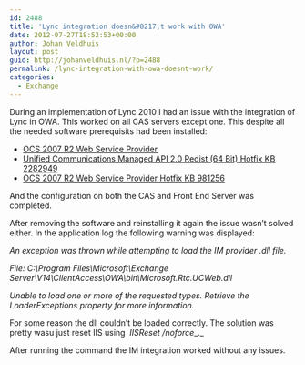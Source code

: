```yaml
---
id: 2488
title: 'Lync integration doesn&#8217;t work with OWA'
date: 2012-07-27T18:52:53+00:00
author: Johan Veldhuis
layout: post
guid: http://johanveldhuis.nl/?p=2488
permalink: /lync-integration-with-owa-doesnt-work/
categories:
  - Exchange
---
```

During an implementation of Lync 2010 I had an issue with the integration of Lync in OWA. This worked on all CAS servers except one. This despite all the needed software prerequisits had been installed:

  * <a href="http://www.microsoft.com/downloads/details.aspx?familyid=CA107AB1-63C8-4C6A-816D-17961393D2B8&#038;displaylang=en" target="_blank">OCS 2007 R2 Web Service Provider</a>
  * <a href="http://www.microsoft.com/download/en/details.aspx?id=7557" target="_blank">Unified Communications Managed API 2.0 Redist (64 Bit) Hotfix KB 2282949</a>
  * <a href="http://www.microsoft.com/download/en/details.aspx?id=797" target="_blank">OCS 2007 R2 Web Service Provider Hotfix KB 981256</a>

And the configuration on both the CAS and Front End Server was completed.

After removing the software and reinstalling it again the issue wasn&#8217;t solved either. In the application log the following warning was displayed:

_An exception was thrown while attempting to load the IM provider .dll file._
  
_File: C:\Program Files\Microsoft\Exchange Server\V14\ClientAccess\OWA\bin\Microsoft.Rtc.UCWeb.dll_
  
_Unable to load one or more of the requested types. Retrieve the LoaderExceptions property for more information._

For some reason the dll couldn&#8217;t be loaded correctly. The solution was pretty wasu just reset IIS using  _IISReset /noforce__._

After running the command the IM integration worked without any issues.